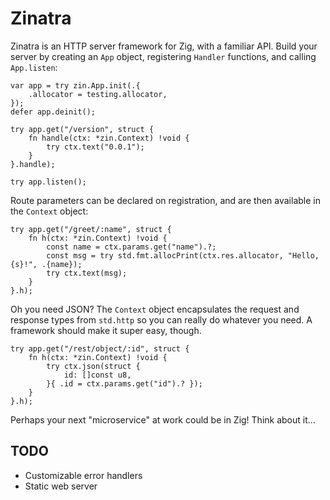 Zinatra
=======

Zinatra is an HTTP server framework for Zig, with a familiar API. Build your
server by creating an `App` object, registering `Handler` functions, and calling
`App.listen`:

```zig
var app = try zin.App.init(.{
    .allocator = testing.allocator,
});
defer app.deinit();

try app.get("/version", struct {
    fn handle(ctx: *zin.Context) !void {
        try ctx.text("0.0.1");
    }
}.handle);

try app.listen();
```

Route parameters can be declared on registration, and are then available in the
`Context` object:

```zig
try app.get("/greet/:name", struct {
    fn h(ctx: *zin.Context) !void {
        const name = ctx.params.get("name").?;
        const msg = try std.fmt.allocPrint(ctx.res.allocator, "Hello, {s}!", .{name});
        try ctx.text(msg);
    }
}.h);
```

Oh you need JSON? The `Context` object encapsulates the request and response
types from `std.http` so you can really do whatever you need. A framework should
make it super easy, though.

```zig
try app.get("/rest/object/:id", struct {
    fn h(ctx: *zin.Context) !void {
        try ctx.json(struct {
            id: []const u8,
        }{ .id = ctx.params.get("id").? });
    }
}.h);
```

Perhaps your next "microservice" at work could be in Zig! Think about it...

## TODO

* Customizable error handlers
* Static web server
